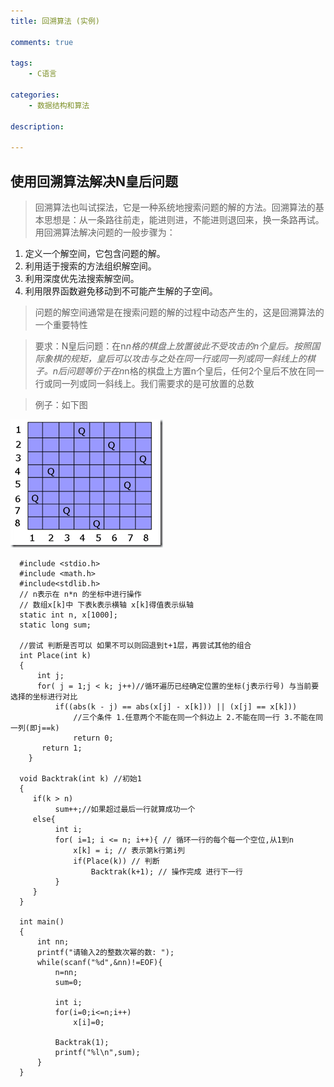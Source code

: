 ```yaml
---
title: 回溯算法 (实例)

comments: true    

tags: 
    - C语言

categories: 
    - 数据结构和算法

description: 

---
```



## 使用回溯算法解决N皇后问题

> 回溯算法也叫试探法，它是一种系统地搜索问题的解的方法。回溯算法的基本思想是：从一条路往前走，能进则进，不能进则退回来，换一条路再试。用回溯算法解决问题的一般步骤为：

1. 定义一个解空间，它包含问题的解。
2. 利用适于搜索的方法组织解空间。
3. 利用深度优先法搜索解空间。
4. 利用限界函数避免移动到不可能产生解的子空间。



> 问题的解空间通常是在搜索问题的解的过程中动态产生的，这是回溯算法的一个重要特性

> 要求：N皇后问题：在n*n格的棋盘上放置彼此不受攻击的n个皇后。按照国际象棋的规矩，皇后可以攻击与之处在同一行或同一列或同一斜线上的棋子。n后问题等价于在n*n格的棋盘上方置n个皇后，任何2个皇后不放在同一行或同一列或同一斜线上。我们需要求的是可放置的总数

> 例子：如下图
        

![](20170807_hs/2014217145358979.png)


        
      #include <stdio.h>
      #include <math.h>
      #include<stdlib.h>
      // n表示在 n*n 的坐标中进行操作
      // 数组x[k]中 下表k表示横轴 x[k]得值表示纵轴
      static int n, x[1000];
      static long sum;
      
      //尝试 判断是否可以 如果不可以则回退到t+1层，再尝试其他的组合
      int Place(int k)
      {
          int j;
          for( j = 1;j < k; j++)//循环遍历已经确定位置的坐标(j表示行号) 与当前要选择的坐标进行对比
              if((abs(k - j) == abs(x[j] - x[k])) || (x[j] == x[k]))
                  //三个条件 1.任意两个不能在同一个斜边上 2.不能在同一行 3.不能在同一列(即j==k)
                  return 0;
           return 1;
        }
      
      void Backtrak(int k) //初始1
      {
         if(k > n)
              sum++;//如果超过最后一行就算成功一个
         else{
              int i;
              for( i=1; i <= n; i++){ // 循环一行的每个每一个空位,从1到n
                  x[k] = i; // 表示第k行第i列
                  if(Place(k)) // 判断
                      Backtrak(k+1); // 操作完成 进行下一行
              }
         }
      }
      
      int main()
      {
          int nn;
          printf("请输入2的整数次幂的数: ");
          while(scanf("%d",&nn)!=EOF){
              n=nn;
              sum=0;
      
              int i;
              for(i=0;i<=n;i++)
                  x[i]=0;
      
              Backtrak(1);
              printf("%l\n",sum);
          }
      }
  
